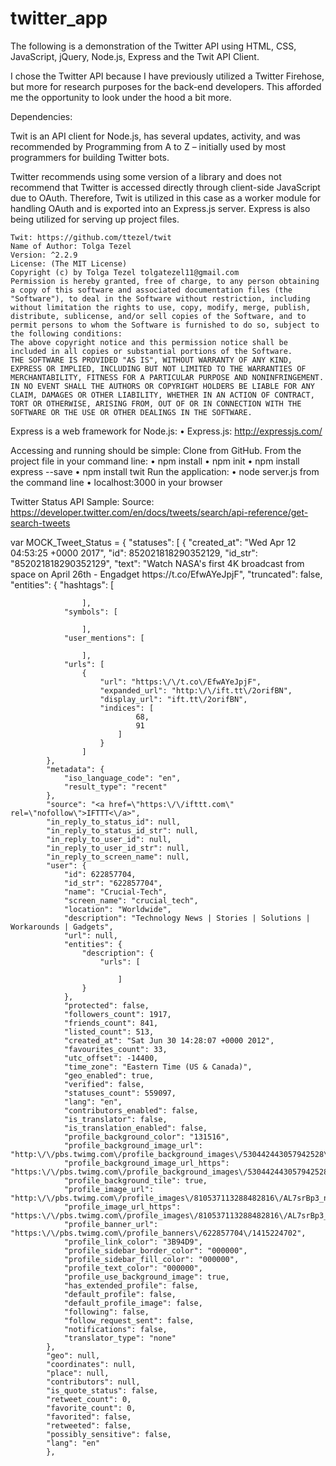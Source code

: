 # twitter_app

The following is a demonstration of the Twitter API using HTML, CSS, JavaScript, jQuery, Node.js, Express and the Twit API Client.

I chose the Twitter API because I have previously utilized a Twitter Firehose, but more for research purposes for the back-end developers. This afforded me the opportunity to look under the hood a bit more.

Dependencies:

Twit is an API client for Node.js, has several updates, activity, and was recommended by Programming from A to Z – initially used by most programmers for building Twitter bots. 

Twitter recommends using some version of a library and does not recommend that Twitter is accessed directly through client-side JavaScript due to OAuth. Therefore, Twit is utilized in this case as a worker module for handling OAuth and is exported into an Express.js server.  Express is also being utilized for serving up project files.

    Twit: https://github.com/ttezel/twit
    Name of Author: Tolga Tezel
    Version: ^2.2.9
    License: (The MIT License)
    Copyright (c) by Tolga Tezel tolgatezel11@gmail.com
    Permission is hereby granted, free of charge, to any person obtaining a copy of this software and associated documentation files (the "Software"), to deal in the Software without restriction, including without limitation the rights to use, copy, modify, merge, publish, distribute, sublicense, and/or sell copies of the Software, and to permit persons to whom the Software is furnished to do so, subject to the following conditions:
    The above copyright notice and this permission notice shall be included in all copies or substantial portions of the Software.
    THE SOFTWARE IS PROVIDED "AS IS", WITHOUT WARRANTY OF ANY KIND, EXPRESS OR IMPLIED, INCLUDING BUT NOT LIMITED TO THE WARRANTIES OF MERCHANTABILITY, FITNESS FOR A PARTICULAR PURPOSE AND NONINFRINGEMENT. IN NO EVENT SHALL THE AUTHORS OR COPYRIGHT HOLDERS BE LIABLE FOR ANY CLAIM, DAMAGES OR OTHER LIABILITY, WHETHER IN AN ACTION OF CONTRACT, TORT OR OTHERWISE, ARISING FROM, OUT OF OR IN CONNECTION WITH THE SOFTWARE OR THE USE OR OTHER DEALINGS IN THE SOFTWARE.

Express is a web framework for Node.js:
•	Express.js: http://expressjs.com/

Accessing and running should be simple:
Clone from GitHub.
From the project file in your command line:
•	npm install
•	npm init
•	npm install express --save
•	npm install twit
Run the application:
•	node server.js from the command line
•	localhost:3000 in your browser

Twitter Status API Sample: 
Source: https://developer.twitter.com/en/docs/tweets/search/api-reference/get-search-tweets

var MOCK_Tweet_Status = {
    "statuses": [
        {
            "created_at": "Wed Apr 12 04:53:25 +0000 2017",
            "id": 852021818290352129,
            "id_str": "852021818290352129",
            "text": "Watch NASA's first 4K broadcast from space on April 26th - Engadget https:\/\/t.co\/EfwAYeJpjF",
            "truncated": false,
            "entities": {
                "hashtags": [

                    ],
                "symbols": [

                    ],
                "user_mentions": [

                    ],
                "urls": [
                    {
                        "url": "https:\/\/t.co\/EfwAYeJpjF",
                        "expanded_url": "http:\/\/ift.tt\/2orifBN",
                        "display_url": "ift.tt\/2orifBN",
                        "indices": [
                                68,
                                91
                            ]
                        }
                    ]
            },
            "metadata": {
                "iso_language_code": "en",
                "result_type": "recent"
            },
            "source": "<a href=\"https:\/\/ifttt.com\" rel=\"nofollow\">IFTTT<\/a>",
            "in_reply_to_status_id": null,
            "in_reply_to_status_id_str": null,
            "in_reply_to_user_id": null,
            "in_reply_to_user_id_str": null,
            "in_reply_to_screen_name": null,
            "user": {
                "id": 622857704,
                "id_str": "622857704",
                "name": "Crucial-Tech",
                "screen_name": "crucial_tech",
                "location": "Worldwide",
                "description": "Technology News | Stories | Solutions | Workarounds | Gadgets",
                "url": null,
                "entities": {
                    "description": {
                        "urls": [

                            ]
                    }
                },
                "protected": false,
                "followers_count": 1917,
                "friends_count": 841,
                "listed_count": 513,
                "created_at": "Sat Jun 30 14:28:07 +0000 2012",
                "favourites_count": 33,
                "utc_offset": -14400,
                "time_zone": "Eastern Time (US & Canada)",
                "geo_enabled": true,
                "verified": false,
                "statuses_count": 559097,
                "lang": "en",
                "contributors_enabled": false,
                "is_translator": false,
                "is_translation_enabled": false,
                "profile_background_color": "131516",
                "profile_background_image_url": "http:\/\/pbs.twimg.com\/profile_background_images\/530442443057942528\/jgQgrriz.jpeg",
                "profile_background_image_url_https": "https:\/\/pbs.twimg.com\/profile_background_images\/530442443057942528\/jgQgrriz.jpeg",
                "profile_background_tile": true,
                "profile_image_url": "http:\/\/pbs.twimg.com\/profile_images\/810537113288482816\/AL7srBp3_normal.jpg",
                "profile_image_url_https": "https:\/\/pbs.twimg.com\/profile_images\/810537113288482816\/AL7srBp3_normal.jpg",
                "profile_banner_url": "https:\/\/pbs.twimg.com\/profile_banners\/622857704\/1415224702",
                "profile_link_color": "3B94D9",
                "profile_sidebar_border_color": "000000",
                "profile_sidebar_fill_color": "000000",
                "profile_text_color": "000000",
                "profile_use_background_image": true,
                "has_extended_profile": false,
                "default_profile": false,
                "default_profile_image": false,
                "following": false,
                "follow_request_sent": false,
                "notifications": false,
                "translator_type": "none"
            },
            "geo": null,
            "coordinates": null,
            "place": null,
            "contributors": null,
            "is_quote_status": false,
            "retweet_count": 0,
            "favorite_count": 0,
            "favorited": false,
            "retweeted": false,
            "possibly_sensitive": false,
            "lang": "en"
            },


